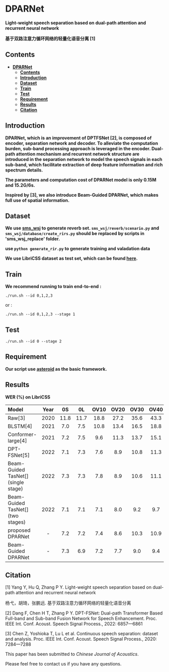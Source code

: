 # DPARNet
**Light-weight speech separation based on dual-path attention and recurrent neural network**

**基于双路注意力循环网络的轻量化语音分离 [1]**

## Contents 
* **[DPARNet](#dparnet)**
  * **[Contents](#contents)**
  * **[Introduction](#introduction)**
  * **[Dataset](#dataset)**
  * **[Train](#train)**
  * **[Test](#test)**
  * **[Requirement](#requirement)**
  * **[Results](#results)**
  * **[Citation](#citation)**

## Introduction
**DPARNet, which is an improvement of DPTFSNet [2], is composed of encoder, separation network and decoder. To alleviate the computation burden, sub-band processing approach is leveraged in the encoder. Dual-path attention mechanism and recurrent network structure are introduced in the separation network to model the speech signals in each sub-band, which facilitate extraction of deep feature information and rich spectrum details.**

**The parameters and computation cost of DPARNet model is only 0.15M and 15.2G/6s.**

**Inspired by [3], we also introduce Beam-Guided DPARNet, which makes full use of spatial information.**

## Dataset
**We use [sms_wsj][sms_wsj] to generate reverb set. ```sms_wsj/reverb/scenario.py``` and ```sms_wsj/database/create_rirs.py``` should be replaced by scripts in 'sms_wsj_replace' folder.**

**use ```python generate_rir.py``` to generate training and valadation data**

**We use LibriCSS dataset as test set, which can be found [here][libricss].**

## Train
**We recommend running to train end-to-end :**

```./run.sh --id 0,1,2,3```

or :

```./run.sh --id 0,1,2,3 --stage 1```

## Test
```./run.sh --id 0 --stage 2```

## Requirement
**Our script use [asteroid][asteroid] as the basic framework.** 

## Results
**WER (%) on LibriCSS**

|Model|Year|0S|0L|OV10|OV20|OV30|OV40|
| :-----| :----: | :----: | :----: | :----: | :----: | :----: | :----: |
|Raw[3]|2020|11.8|11.7|18.8|27.2|35.6|43.3|
|BLSTM[4]|2021|7.0|7.5|10.8|13.4|16.5|18.8|12.3|
|Conformer-large[4]|2021|7.2|7.5|9.6|11.3|13.7|15.1|
|DPT-FSNet[5]| 2022 |7.1| 7.3 |7.6| 8.9| 10.8| 11.3|
|Beam-Guided TasNet[] (single stage)| 2022| 7.3 |7.3 |7.8 |8.9 |10.6| 11.1 |
|Beam-Guided TasNet[] (two stages)|2022| 7.1 |7.1 |7.1 |8.0| 9.2| 9.7 |
|proposed DPARNet |- |7.2| 7.2| 7.4 |8.6 |10.3| 10.9|
|Beam-Guided DPARNet| -| 7.3 |6.9 |7.2| 7.7 |9.0| 9.4 |


## Citation
[1] Yang Y, Hu Q, Zhang P Y. Light-weight speech separation based on dual-path attention and recurrent neural network 

杨弋，胡琦，张鹏远. 基于双路注意力循环网络的轻量化语音分离

[2] Dang F, Chen H T, Zhang P Y. DPT-FSNet: Dual-path Transformer Based Full-band and Sub-band Fusion Network for Speech Enhancement. Proc. IEEE
Int. Conf. Acoust. Speech Signal Process., 2022: 6857—6861

[3] Chen Z, Yoshioka T, Lu L et al. Continuous speech separation: dataset and analysis. Proc. IEEE Int. Conf. Acoust. Speech Signal Process., 2020:
7284—7288

This paper has been submitted to *Chinese Journal of Acoustics*.

Please feel free to contact us if you have any questions.

[libricss]: https://github.com/chenzhuo1011/libri_css
[asteroid]: https://github.com/asteroid-team/asteroid
[sms_wsj]: https://github.com/fgnt/sms_wsj


